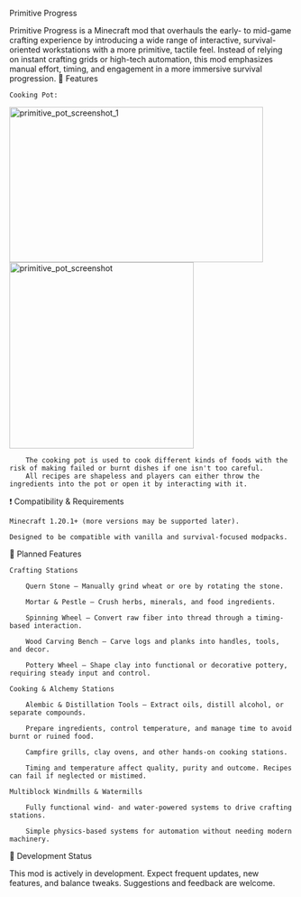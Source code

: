 Primitive Progress

Primitive Progress is a Minecraft mod that overhauls the early- to mid-game crafting experience by introducing a wide range of interactive, survival-oriented workstations with a more primitive, tactile feel. Instead of relying on instant crafting grids or high-tech automation, this mod emphasizes manual effort, timing, and engagement in a more immersive survival progression.
🔧 Features

    Cooking Pot:
<img width="450" height="275" alt="primitive_pot_screenshot_1" src="https://github.com/user-attachments/assets/5e86e60a-e494-4058-84b6-eb0a8d595bc0" />
    
<img width="327" height="330" alt="primitive_pot_screenshot" src="https://github.com/user-attachments/assets/7f86c38a-a0f9-4a32-8d8a-3b5b1bdf450c" />

        The cooking pot is used to cook different kinds of foods with the risk of making failed or burnt dishes if one isn't too careful. 
        All recipes are shapeless and players can either throw the ingredients into the pot or open it by interacting with it.

❗ Compatibility & Requirements

    Minecraft 1.20.1+ (more versions may be supported later).

    Designed to be compatible with vanilla and survival-focused modpacks.

📌 Planned Features

    Crafting Stations

        Quern Stone – Manually grind wheat or ore by rotating the stone.

        Mortar & Pestle – Crush herbs, minerals, and food ingredients.

        Spinning Wheel – Convert raw fiber into thread through a timing-based interaction.

        Wood Carving Bench – Carve logs and planks into handles, tools, and decor.

        Pottery Wheel – Shape clay into functional or decorative pottery, requiring steady input and control.

    Cooking & Alchemy Stations

        Alembic & Distillation Tools – Extract oils, distill alcohol, or separate compounds.

        Prepare ingredients, control temperature, and manage time to avoid burnt or ruined food.

        Campfire grills, clay ovens, and other hands-on cooking stations.

        Timing and temperature affect quality, purity and outcome. Recipes can fail if neglected or mistimed.

    Multiblock Windmills & Watermills

        Fully functional wind- and water-powered systems to drive crafting stations.

        Simple physics-based systems for automation without needing modern machinery.

🧪 Development Status

This mod is actively in development. Expect frequent updates, new features, and balance tweaks. Suggestions and feedback are welcome.
